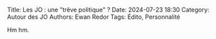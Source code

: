 Title: Les JO : une "trêve politique" ?
Date: 2024-07-23 18:30
Category: Autour des JO
Authors: Ewan Redor
Tags: Édito, Personnalité

Hm hm.